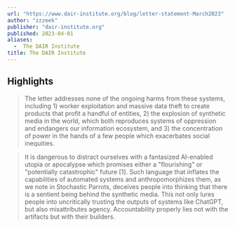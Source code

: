 ```yaml
---
url: "https://www.dair-institute.org/blog/letter-statement-March2023"
author: "zzzeek"
publisher: "dair-institute.org"
published: 2023-04-01
aliases:
  -  The DAIR Institute
title: The DAIR Institute
---
```


## Highlights
> The letter addresses none of the ongoing harms from these systems, including 1) worker exploitation and massive data theft to create products that profit a handful of entities, 2) the explosion of synthetic media in the world, which both reproduces systems of oppression and endangers our information ecosystem, and 3) the concentration of power in the hands of a few people which exacerbates social inequities.

> It is dangerous to distract ourselves with a fantasized AI-enabled utopia or apocalypse which promises either a "flourishing" or "potentially catastrophic" future [1]. Such language that inflates the capabilities of automated systems and anthropomorphizes them, as we note in Stochastic Parrots, deceives people into thinking that there is a sentient being behind the synthetic media. This not only lures people into uncritically trusting the outputs of systems like ChatGPT, but also misattributes agency. Accountability properly lies not with the artifacts but with their builders.

